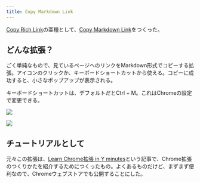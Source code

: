 ```yaml
---
title: Copy Markdown Link
---
```

[Copy Rich Link](https://chrome.google.com/webstore/detail/copy-rich-link/hikiamlgpdcabppakpmemaofmkgknpea)の亜種として、[Copy Markdown Link](https://chrome.google.com/webstore/detail/copy-markdown-link/gkceaaphhbeanfciglgpffnncfpipjpa)をつくった。

どんな拡張？
------

ごく単純なもので、見ているページへのリンクをMarkdown形式でコピーする拡張。アイコンのクリックか、キーボードショートカットから使える。コピーに成功すると、小さなポップアップが表示される。

キーボードショートカットは、デフォルトだとCtrl + M。これはChromeの設定で変更できる。

![](https://lh6.googleusercontent.com/uPiVcE1JMjqdGT8JG2Xoop0m-XsrkpdLBBsQGcDTwocCUSM4TFbDs63X1GWfRya0yGQWqGaMuGoVZKAw9e81uYSjx3NgouLBlvdKKqnC1PbF57biUn9b8AFHT--ufun9qOh4aBlIg9WIIVf955hSOw)

![](https://lh3.googleusercontent.com/OvlYMzDxRXH5zf2ZJn0iEtT6Eyyz0JF0Hq_NMl19V67vurrOXODH3sgkSWGqXPhphb_lYLZZSnd31s2FRJS3P5rKvBXclV9VDqPZzSgvxfJnRi9nxeuUYGNNNXCqtux8BsRKlWoCRaPdfaYO1DLD6w)

チュートリアルとして
----------

元々この拡張は、[Learn Chrome拡張 in Y minutes](https://r7kamura.com/articles/2022-05-18-learn-chrome-extention-in-y-minutes)という記事で、Chrome拡張のつくりかたを紹介するためにつくったもの。よくあるものだけど、まずまず便利なので、Chromeウェブストアでも公開することにした。
